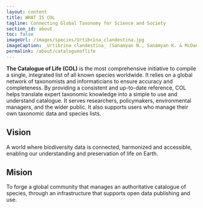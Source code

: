 ```yaml
---
layout: content
title: WHAT IS COL
tagline: Connecting Global Taxonomy for Science and Society
section_id: about
toc: false
imageUrl: /images/species/Urtibrina_clandestina.jpg  
imageCaption: _Urtibrina clandestina_ (Sanamyan N., Sanamyan K. & McDaniel, 2013) - [Photo CC BY Sarah MacGregor](https://www.inaturalist.org/photos/564459673)
permalink: /about/catalogueoflife
---
```



**The Catalogue of Life (COL)** is the most comprehensive initiative to compile a single, integrated list of all known species worldwide. It relies on a global network of taxonomists and informaticians to ensure accuracy and completeness. By providing a consistent and up-to-date reference, COL helps translate expert taxonomic knowledge into a simple to use and understand catalogue. It serves researchers, policymakers, environmental managers, and the wider public. It also supports users who manage their own taxonomic data and species lists.

## Vision

A world where biodiversity data is connected, harmonized and accessible, enabling our understanding and preservation of life on Earth.

## Mision

To forge a global community that manages an authoritative catalogue of species, through an infrastructure that supports open data publishing and use.


